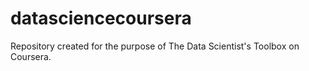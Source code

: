 # datasciencecoursera
Repository created for the purpose of The Data Scientist's Toolbox on Coursera.
